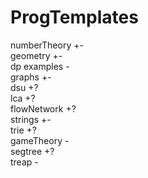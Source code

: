 # ProgTemplates
numberTheory +- <br>
geometry +- <br>
dp examples - <br>
graphs +- <br>
dsu +? <br>
lca +? <br>
flowNetwork +? <br>
strings +- <br>
trie +? <br>
gameTheory - <br>
segtree +? <br>
treap -